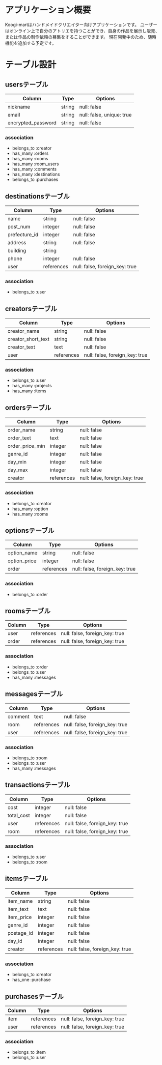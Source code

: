 # アプリケーション概要

Koogi-martはハンドメイドクリエイター向けアプリケーションです。
ユーザーはオンライン上で自分のアトリエを持つことができ、自身の作品を展示し販売、または作品の制作依頼の募集をすることができます。
現在開発中のため、随時機能を追加する予定です。

# テーブル設計

## usersテーブル

| Column             | Type    | Options                   |
| ------------------ | ------- | ------------------------- |
| nickname           | string  | null: false               |
| email              | string  | null: false, unique: true |
| encrypted_password | string  | null: false               |

### association

- belongs_to :creator
- has_many :orders
- has_many :rooms
- has_many :room_users 
- has_many :comments
- has_many :destinations
- belongs_to :purchases


## destinationsテーブル

| Column        | Type       | Options                        |
| ------------- | ---------- | ------------------------------ |
| name          | string     | null: false                    |
| post_num      | integer    | null: false                    |
| prefecture_id | integer    | null: false                    |
| address       | string     | null: false                    |
| building      | string     |                                |
| phone         | integer    | null: false                    |
| user          | references | null: false, foreign_key: true |

### association

- belongs_to :user


## creatorsテーブル

| Column             | Type       | Options                        |
| ------------------ | ---------- | ------------------------------ |
| creator_name       | string     | null: false                    |
| creator_short_text | string     | null: false                    |
| creator_text       | text       | null: false                    |
| user               | references | null: false, foreign_key: true |

### association

- belongs_to :user
- has_many :projects 
- has_many :items


## ordersテーブル

| Column           | Type       | Options                        |
| ---------------- | ---------- | ------------------------------ |
| order_name       | string     | null: false                    |
| order_text       | text       | null: false                    |
| order_price_min  | integer    | null: false                    |
| genre_id         | integer    | null: false                    |
| day_min          | integer    | null: false                    |
| day_max          | integer    | null: false                    |
| creator          | references | null: false, foreign_key: true |

### association

- belongs_to :creator
- has_many :option
- has_many :rooms


## optionsテーブル

| Column       | Type       | Options                        |
| ------------ | ---------- | ------------------------------ |
| option_name  | string     | null: false                    |
| option_price | integer    | null: false                    |
| order        | references | null: false, foreign_key: true |

### association

- belongs_to :order


## roomsテーブル

| Column     | Type       | Options                        |
| ---------- | ---------- | ------------------------------ |
| user       | references | null: false, foreign_key: true |
| order      | references | null: false, foreign_key: true |

### association

- belongs_to :order
- belongs_to :user
- has_many :messages


## messagesテーブル

| Column     | Type       | Options                        |
| ---------- | ---------- | ------------------------------ |
| comment    | text       | null: false                    |
| room       | references | null: false, foreign_key: true |
| user       | references | null: false, foreign_key: true |

### association

- belongs_to :room
- belongs_to :user
- has_many :messages


## transactionsテーブル

| Column     | Type       | Options                        |
| ---------- | ---------- | ------------------------------ |
| cost       | integer    | null: false                    |
| total_cost | integer    | null: false                    |
| user       | references | null: false, foreign_key: true |
| room       | references | null: false, foreign_key: true |

### association

- belongs_to :user
- belongs_to :room


## itemsテーブル

| Column     | Type       | Options                        |
| ---------- | ---------- | ------------------------------ |
| item_name  | string     | null: false                    |
| item_text  | text       | null: false                    |
| item_price | integer    | null: false                    |
| genre_id   | integer    | null: false                    |
| postage_id | integer    | null: false                    |
| day_id     | integer    | null: false                    |
| creator    | references | null: false, foreign_key: true |

### association

- belongs_to :creator
- has_one :purchase


## purchasesテーブル

| Column | Type       | Options                        |
| ------ | ---------- | ------------------------------ |
| item   | references | null: false, foreign_key: true |
| user   | references | null: false, foreign_key: true |

### association

- belongs_to :item
- belongs_to :user
